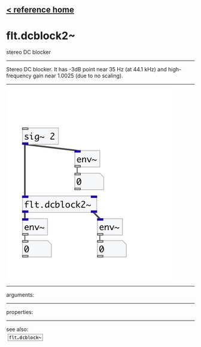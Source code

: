 [< reference home](index.html)
---

# flt.dcblock2~


stereo DC blocker

---

Stereo DC blocker. It has -3dB point near 35 Hz (at 44.1 kHz) and high-frequency
            gain near 1.0025 (due to no scaling).
<br>


---


![example](examples/flt.dcblock2~-example.jpg)

---
arguments:


---
properties:


---
see also:<br>
[![flt.dcblock~](img/object_flt.dcblock~.png)](flt.dcblock~.html)
